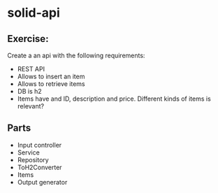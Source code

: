 # solid-api

## Exercise:

Create a an api with the following requirements:

* REST API
* Allows to insert an item
* Allows to retrieve items
* DB is h2
* Items have and ID, description and price. Different kinds of items is relevant?

## Parts

* Input controller
* Service
* Repository
* ToH2Converter
* Items
* Output generator
